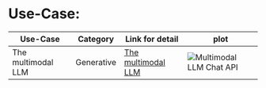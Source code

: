 # Use-Case:

| Use-Case | Category | Link for detail | plot|
| --- | --- | --- | --- |
| The multimodal LLM | Generative | [The multimodal LLM](../USE-CASE/Generative/1.%20The%20Multimodal%20LLM.md) | ![Multimodal LLM Chat API](../source/1.%20The%20Multimodal%20LLM.png) |
